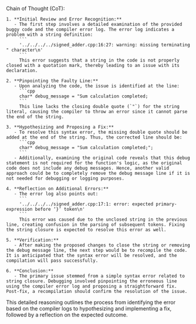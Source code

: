 Chain of Thought (CoT):
```text
1. **Initial Review and Error Recognition:**
   - The first step involves a detailed examination of the provided buggy code and the compiler error log. The error log indicates a problem with a string definition:
     ```
     '../../../../signed_adder.cpp:16:27: warning: missing terminating " character\n'
     ```
     This error suggests that a string in the code is not properly closed with a quotation mark, thereby leading to an issue with its declaration.

2. **Pinpointing the Faulty Line:**
   - Upon analyzing the code, the issue is identified at the line:
     ```cpp
     char* debug_message = "Sum calculation completed;
     ```
     This line lacks the closing double quote (`"`) for the string literal, causing the compiler to throw an error since it cannot parse the end of the string.

3. **Hypothesizing and Proposing a Fix:**
   - To resolve this syntax error, the missing double quote should be added at the end of the string. Thus, the corrected line should be:
     ```cpp
     char* debug_message = "Sum calculation completed;";
     ```
   - Additionally, examining the original code reveals that this debug statement is not required for the function's logic, as the original code does not include any debug messages. Hence, another valid approach could be to completely remove the debug message line if it is not needed for debugging or logging purposes.

4. **Reflection on Additional Errors:**
   - The error log also points out:
     ```
     '../../../../signed_adder.cpp:17:1: error: expected primary-expression before ‘}’ token\n'
     ```
     This error was caused due to the unclosed string in the previous line, creating confusion in the parsing of subsequent tokens. Fixing the string closure is expected to resolve this error as well.

5. **Verification:**
   - After making the proposed changes to close the string or removing the debug message line, the next step would be to recompile the code. It is anticipated that the syntax error will be resolved, and the compilation will pass successfully.

6. **Conclusion:**
   - The primary issue stemmed from a simple syntax error related to string closure. Debugging involved pinpointing the erroneous line using the compiler error log and proposing a straightforward fix. Post-fix, a recompilation should confirm the resolution of the issue.
```
This detailed reasoning outlines the process from identifying the error based on the compiler logs to hypothesizing and implementing a fix, followed by a reflection on the expected outcome.
